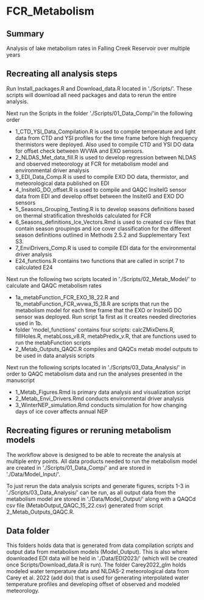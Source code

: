 # FCR_Metabolism
## Summary
Analysis of lake metabolism rates in Falling Creek Reservoir over multiple years 

## Recreating all analysis steps 

Run Install_packages.R and Download_data.R located in './Scripts/'. These scripts will download all need packages and data to rerun the entire analysis. 

Next run the Scripts in the folder './Scripts/01_Data_Comp/'in the following order 

- 1_CTD_YSI_Data_Compilation.R is used to compile temperature and light data from CTD and YSI profiles for the time frame before high frequency thermistors were deployed. Also used to compile CTD and YSI DO data for offset check between WVWA and EXO sensors.
- 2_NLDAS_Met_data_fill.R is used to develop regression between NLDAS and observed meteorology at FCR for metabolism model and environmental driver analysis 
- 3_EDI_Data_Comp.R is used to compile EXO DO data, thermistor, and meteorological data published on EDI
- 4_InsiteIG_DO_offset.R is used to compile and QAQC InsiteIG sensor data from EDI and develop offset between the InsiteIG and EXO DO sensors 
- 5_Seasons_Grouping_Testing.R is to develop seasons definitions based on thermal stratification thresholds calculated for FCR
- 6_Seasons_definitions_Ice_Vectors.Rmd is used to created csv files that contain season groupings and ice cover classification for the different season definitions outlined in Methods 2.5.2 and Supplementary Text S3. 
- 7_EnviDrivers_Comp.R is used to compile EDI data for the environmental driver analysis 
- E24_functions.R contains two functions that are called in script 7 to calculated E24

Next run the following two scripts located in './Scripts/02_Metab_Model/' to calculate and QAQC metabolism rates 

- 1a_metabFunction_FCR_EXO_18_22.R and 1b_metabFunction_FCR_wvwa_15_18.R are scripts that run the metabolism model for each time frame that the EXO or InsiteIG DO sensor was deployed. Run script 1a first as it creates needed directories used in 1b.
- folder 'model_functions' contains four scripts: calcZMixDens.R, fillHoles.R, metabLoss_v8.R, metabPredix_v.R, that are functions used to run the metabFunction scripts 
- 2_Metab_Outputs_QAQC.R compiles and QAQCs metab model outputs to be used in data analysis scripts


Next run the following scripts located in './Scripts/03_Data_Analysis/' in order to QAQC metabolism data and run the analyses presented in the manuscript

- 1_Metab_Figures.Rmd is primary data analysis and visualization script 
- 2_Metab_Envi_Drivers.Rmd conducts environmental driver analysis
- 3_WinterNEP_simulation.Rmd conducts simulation for how changing days of ice cover affects annual NEP

## Recreating figures or reruning metabolism models 

The workflow above is designed to be able to recreate the analysis at multiple entry points. All data products needed to run the metabolism model are created in './Scripts/01_Data_Comp/' and are stored in './Data/Model_Input/'. 

To just rerun the data analysis scripts and generate figures, scripts 1-3 in './Scripts/03_Data_Analysis/' can be run, as all output data from the metabolism model are stored in './Data/Model_Output/' along with a QAQCd csv file (MetabOutput_QAQC_15_22.csv) generated from script 2_Metab_Outputs_QAQC.R.


## Data folder 
This folders holds data that is generated from data compilation scripts and output data from metabolism models (Model_Output). This is also where downloaded EDI data will be held in './Data/EDI2023/' (which will be created once Scripts/Download_data.R is run). The folder Carey2022_glm holds modeled water temperature data and NLDAS-2 meteorological data from Carey et al. 2022 (add doi) that is used for generating interpolated water temperature profiles and developing offset of observed and modeled meteorology.


